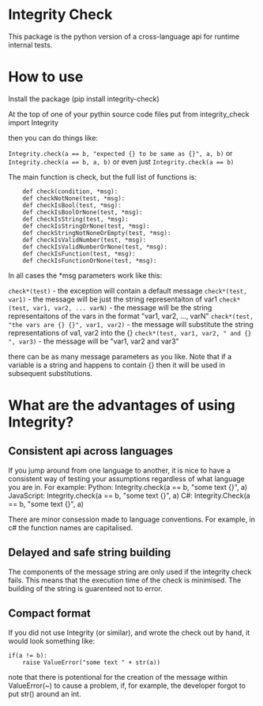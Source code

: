 # Integrity Check

This package is the python version of a cross-language api for runtime internal tests. 

# How to use
Install the package (pip install integrity-check)

At the top of one of your pythin source code files put
from integrity_check import Integrity

then you can do things like:

`Integrity.check(a == b, "expected {} to be same as {}", a, b)`
or
`Integrity.check(a == b, a, b)`
or even just
`Integrity.check(a == b)`

The main function is check, but the full list of functions is:
```
    def check(condition, *msg):
    def checkNotNone(test, *msg):
    def checkIsBool(test, *msg):
    def checkIsBoolOrNone(test, *msg):
    def checkIsString(test, *msg):
    def checkIsStringOrNone(test, *msg):
    def checkStringNotNoneOrEmpty(test, *msg):
    def checkIsValidNumber(test, *msg):
    def checkIsValidNumberOrNone(test, *msg):
    def checkIsFunction(test, *msg):
    def checkIsFunctionOrNone(test, *msg):
```
In all cases the *msg parameters work like this:

`check*(test)` - the exception will contain a default message
`check*(test, var1)` - the message will be just the string representaiton of var1
`check*(test, var1, var2, ... varN)` - the message will be the string representaitons of the vars in the format "var1, var2, ..., varN"
`check*(test, "the vars are {} {}", var1, var2)` - the message will substitute the string representations of va1, var2 into the {}
`check*(test, var1, var2, " and {} ", var3)` - the message will be "var1, var2 and var3"

there can be as many message parameters as you like.
Note that if a variable is a string and happens to contain {} then it will be used in subsequent substitutions. 


# What are the advantages of using Integrity?

## Consistent api across languages
If you jump around from one language to another, it is nice to have a consistent way of testing your assumptions regardless of what language you are in. For example:
Python: Integrity.check(a == b, "some text {}", a)
JavaScript: Integrity.check(a == b, "some text {}", a)
C#: Integrity.Check(a == b, "some text {}", a)

There are minor consession made to language conventions. For example, in c# the function names are capitalised.

## Delayed and safe string building
The components of the message string are only used if the integrity check fails. This means that the execution time of the check is minimised. The building of the string is guarenteed not to error.

## Compact format
If you did not use Integrity (or similar), and wrote the check out by hand, it would look something like:
```
if(a != b):
	raise ValueError("some text " + str(a))
```
note that there is potentional for the creation of the message within ValueError(~) to cause a problem, if, for example, the developer forgot to put str() around an int.



